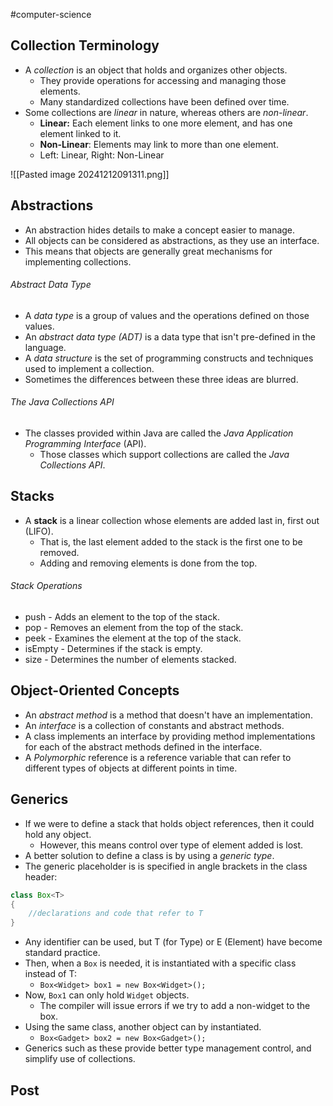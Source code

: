 #computer-science 
## Collection Terminology
- A *collection* is an object that holds and organizes other objects.
	- They provide operations for accessing and managing those elements.
	- Many standardized collections have been defined over time.
- Some collections are *linear* in nature, whereas others are *non-linear*.
	- **Linear:** Each element links to one more element, and has one element linked to it.
	- **Non-Linear**: Elements may link to more than one element.
	- Left: Linear, Right: Non-Linear

![[Pasted image 20241212091311.png]]

## Abstractions
- An abstraction hides details to make a concept easier to manage.
- All objects can be considered as abstractions, as they use an interface.
- This means that objects are generally great mechanisms for implementing collections.
###### Abstract Data Type
- A *data type* is a group of values and the operations defined on those values.
- An *abstract data type (ADT)* is a data type that isn't pre-defined in the language.
- A *data structure* is the set of programming constructs and techniques used to implement a collection.
- Sometimes the differences between these three ideas are blurred.
###### The Java Collections API
- The classes provided within Java are called the *Java Application Programming Interface* (API).
	- Those classes which support collections are called the *Java Collections API*.
## Stacks
- A **stack** is a linear collection whose elements are added last in, first out (LIFO).
	- That is, the last element added to the stack is the first one to be removed.
	- Adding and removing elements is done from the top.
###### Stack Operations
- push - Adds an element to the top of the stack.
- pop - Removes an element from the top of the stack.
- peek - Examines the element at the top of the stack.
- isEmpty - Determines if the stack is empty.
- size - Determines the number of elements stacked.
## Object-Oriented Concepts
- An *abstract method* is a method that doesn't have an implementation.
- An *interface* is a collection of constants and abstract methods.
- A class implements an interface by providing method implementations for each of the abstract methods defined in the interface.
- A *Polymorphic* reference is a reference variable that can refer to different types of objects at different points in time.
## Generics
- If we were to define a stack that holds object references, then it could hold any object.
	- However, this means control over type of element added is lost.
- A better solution to define a class is by using a *generic type*.
- The generic placeholder is is specified in angle brackets in the class header:
```java
class Box<T>
{
	//declarations and code that refer to T
}
```
- Any identifier can be used, but T (for Type) or E (Element) have become standard practice.
- Then, when a `Box` is needed, it is instantiated with a specific class instead of T:
	- `Box<Widget> box1 = new Box<Widget>();`
- Now, `Box1` can only hold `Widget` objects.
	- The compiler will issue errors if we try to add a non-widget to the box.
- Using the same class, another object can by instantiated.
	- `Box<Gadget> box2 = new Box<Gadget>();`
- Generics such as these provide better type management control, and simplify use of collections.
## Post